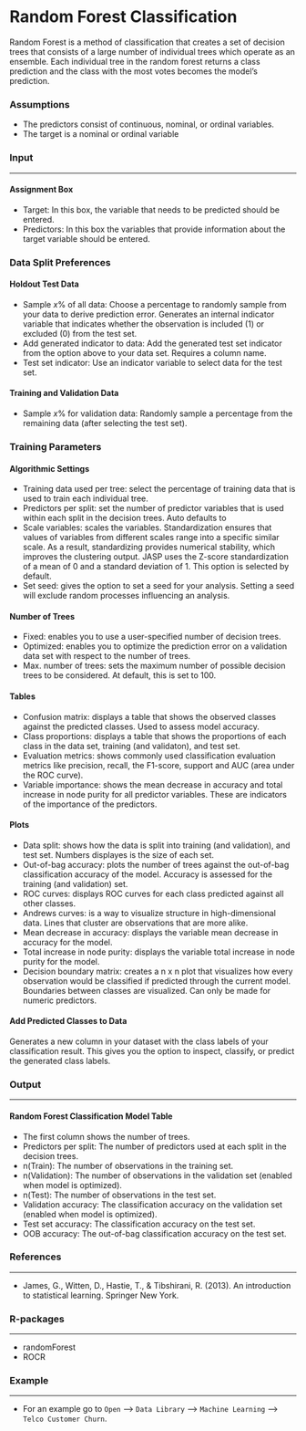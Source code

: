 Random Forest Classification
==========================

Random Forest is a method of classification that creates a set of decision trees that consists of a large number of individual trees which operate as an ensemble. Each individual tree in the random forest returns a class prediction and the class with the most votes becomes the model’s prediction.

### Assumptions
- The predictors consist of continuous, nominal, or ordinal variables.
- The target is a nominal or ordinal variable

### Input 
-------
#### Assignment Box 
- Target: In this box, the variable that needs to be predicted should be entered. 
- Predictors: In this box the variables that provide information about the target variable should be entered. 

### Data Split Preferences
#### Holdout Test Data
- Sample *x*% of all data: Choose a percentage to randomly sample from your data to derive prediction error. Generates an internal indicator variable that indicates whether the observation is included (1) or excluded (0) from the test set.
- Add generated indicator to data: Add the generated test set indicator from the option above to your data set. Requires a column name.
- Test set indicator: Use an indicator variable to select data for the test set.

#### Training and Validation Data
- Sample *x*% for validation data: Randomly sample a percentage from the remaining data (after selecting the test set).

### Training Parameters 
#### Algorithmic Settings
- Training data used per tree: select the percentage of training data that is used to train each individual tree.
- Predictors per split: set the number of predictor variables that is used within each split in the decision trees. Auto defaults to  
- Scale variables: scales the variables. Standardization ensures that values of variables from different scales range into a specific similar scale. As a result, standardizing provides numerical stability, which improves the clustering output. JASP uses the Z-score standardization of a mean of 0 and a standard deviation of 1. This option is selected by default.
- Set seed: gives the option to set a seed for your analysis. Setting a seed will exclude random processes influencing an analysis.

#### Number of Trees
- Fixed: enables you to use a user-specified number of decision trees. 
- Optimized: enables you to optimize the prediction error on a validation data set with respect to the number of trees. 
- Max. number of trees: sets the maximum number of possible decision trees to be considered. At default, this is set to 100.

#### Tables  
- Confusion matrix: displays a table that shows the observed classes against the predicted classes. Used to assess model accuracy.
- Class proportions: displays a table that shows the proportions of each class in the data set, training (and validaton), and test set.
- Evaluation metrics: shows commonly used classification evaluation metrics like precision, recall, the F1-score, support and AUC (area under the ROC curve).
- Variable importance: shows the mean decrease in accuracy and total increase in node purity for all predictor variables. These are indicators of the importance of the predictors.

#### Plots
- Data split: shows how the data is split into training (and validation), and test set. Numbers displayes is the size of each set.
- Out-of-bag accuracy: plots the number of trees against the out-of-bag classification accuracy of the model. Accuracy is assessed for the training (and validation) set.
- ROC curves: displays ROC curves for each class predicted against all other classes.
- Andrews curves: is a way to visualize structure in high-dimensional data. Lines that cluster are observations that are more alike. 
- Mean decrease in accuracy: displays the variable mean decrease in accuracy for the model.
- Total increase in node purity: displays the variable total increase in node purity for the model.
- Decision boundary matrix: creates a n x n plot that visualizes how every observation would be classified if predicted through the current model. Boundaries between classes are visualized. Can only be made for numeric predictors.

#### Add Predicted Classes to Data
Generates a new column in your dataset with the class labels of your classification result. This gives you the option to inspect, classify, or predict the generated class labels.

### Output
-------

#### Random Forest Classification Model Table
- The first column shows the number of trees.
- Predictors per split: The number of predictors used at each split in the decision trees.
- n(Train): The number of observations in the training set.
- n(Validation): The number of observations in the validation set (enabled when model is optimized).
- n(Test): The number of observations in the test set.
- Validation accuracy: The classification accuracy on the validation set (enabled when model is optimized).
- Test set accuracy: The classification accuracy on the test set.
- OOB accuracy: The out-of-bag classification accuracy on the test set.

### References
-------
- James, G., Witten, D., Hastie, T., & Tibshirani, R. (2013). An introduction to statistical learning. Springer New York.

### R-packages 
--- 
- randomForest
- ROCR


### Example 
--- 
- For an example go to `Open` --> `Data Library` --> `Machine Learning` --> `Telco Customer Churn`.  

